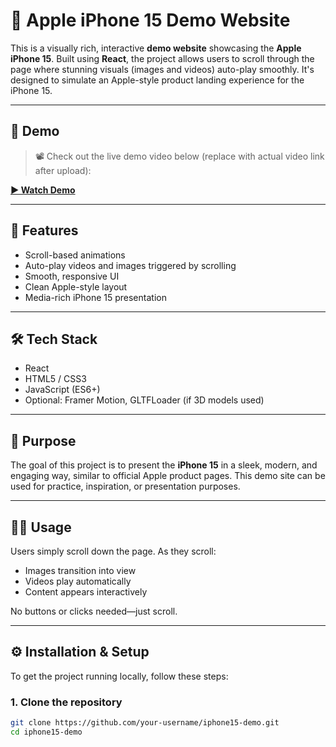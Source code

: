 # 🍎 Apple iPhone 15 Demo Website

This is a visually rich, interactive **demo website** showcasing the **Apple iPhone 15**. Built using **React**, the project allows users to scroll through the page where stunning visuals (images and videos) auto-play smoothly. It's designed to simulate an Apple-style product landing experience for the iPhone 15.

---

## 🎥 Demo

> 📽️ Check out the live demo video below (replace with actual video link after upload):

**[▶️ Watch Demo](https://github.com/your-username/iphone15-demo/assets/your-video-link)**

---

## 🚀 Features

- Scroll-based animations
- Auto-play videos and images triggered by scrolling
- Smooth, responsive UI
- Clean Apple-style layout
- Media-rich iPhone 15 presentation

---

## 🛠 Tech Stack

- React
- HTML5 / CSS3
- JavaScript (ES6+)
- Optional: Framer Motion, GLTFLoader (if 3D models used)

---

## 🎯 Purpose

The goal of this project is to present the **iPhone 15** in a sleek, modern, and engaging way, similar to official Apple product pages. This demo site can be used for practice, inspiration, or presentation purposes.

---

## 👨‍💻 Usage

Users simply scroll down the page. As they scroll:

- Images transition into view
- Videos play automatically
- Content appears interactively

No buttons or clicks needed—just scroll.

---

## ⚙️ Installation & Setup

To get the project running locally, follow these steps:

### 1. Clone the repository

```bash
git clone https://github.com/your-username/iphone15-demo.git
cd iphone15-demo
```
